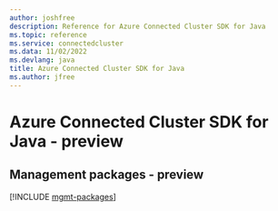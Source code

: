 ```yaml
---
author: joshfree
description: Reference for Azure Connected Cluster SDK for Java
ms.topic: reference
ms.service: connectedcluster
ms.data: 11/02/2022
ms.devlang: java
title: Azure Connected Cluster SDK for Java
ms.author: jfree
---
```

# Azure Connected Cluster SDK for Java - preview

## Management packages - preview
[!INCLUDE [mgmt-packages](connected-cluster-mgmt-index.md)]